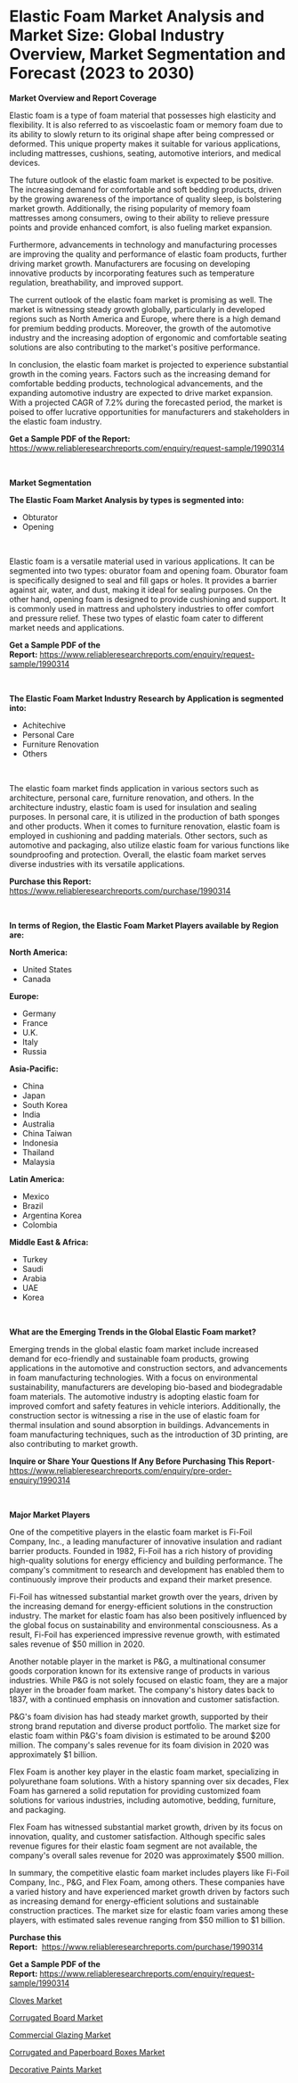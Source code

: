 <p><h1>Elastic Foam Market Analysis and Market Size: Global Industry Overview, Market Segmentation and Forecast (2023 to 2030)</h1></p><p><strong>Market Overview and Report Coverage</strong></p>
<p><p>Elastic foam is a type of foam material that possesses high elasticity and flexibility. It is also referred to as viscoelastic foam or memory foam due to its ability to slowly return to its original shape after being compressed or deformed. This unique property makes it suitable for various applications, including mattresses, cushions, seating, automotive interiors, and medical devices.</p><p>The future outlook of the elastic foam market is expected to be positive. The increasing demand for comfortable and soft bedding products, driven by the growing awareness of the importance of quality sleep, is bolstering market growth. Additionally, the rising popularity of memory foam mattresses among consumers, owing to their ability to relieve pressure points and provide enhanced comfort, is also fueling market expansion.</p><p>Furthermore, advancements in technology and manufacturing processes are improving the quality and performance of elastic foam products, further driving market growth. Manufacturers are focusing on developing innovative products by incorporating features such as temperature regulation, breathability, and improved support.</p><p>The current outlook of the elastic foam market is promising as well. The market is witnessing steady growth globally, particularly in developed regions such as North America and Europe, where there is a high demand for premium bedding products. Moreover, the growth of the automotive industry and the increasing adoption of ergonomic and comfortable seating solutions are also contributing to the market's positive performance.</p><p>In conclusion, the elastic foam market is projected to experience substantial growth in the coming years. Factors such as the increasing demand for comfortable bedding products, technological advancements, and the expanding automotive industry are expected to drive market expansion. With a projected CAGR of 7.2% during the forecasted period, the market is poised to offer lucrative opportunities for manufacturers and stakeholders in the elastic foam industry.</p></p>
<p><strong>Get a Sample PDF of the Report:</strong> <a href="https://www.reliableresearchreports.com/enquiry/request-sample/1990314">https://www.reliableresearchreports.com/enquiry/request-sample/1990314</a></p>
<p>&nbsp;</p>
<p><strong>Market Segmentation</strong></p>
<p><strong>The Elastic Foam Market Analysis by types is segmented into:</strong></p>
<p><ul><li>Obturator</li><li>Opening</li></ul></p>
<p>&nbsp;</p>
<p><p>Elastic foam is a versatile material used in various applications. It can be segmented into two types: oburator foam and opening foam. Oburator foam is specifically designed to seal and fill gaps or holes. It provides a barrier against air, water, and dust, making it ideal for sealing purposes. On the other hand, opening foam is designed to provide cushioning and support. It is commonly used in mattress and upholstery industries to offer comfort and pressure relief. These two types of elastic foam cater to different market needs and applications.</p></p>
<p><strong>Get a Sample PDF of the Report:</strong>&nbsp;<a href="https://www.reliableresearchreports.com/enquiry/request-sample/1990314">https://www.reliableresearchreports.com/enquiry/request-sample/1990314</a></p>
<p>&nbsp;</p>
<p><strong>The Elastic Foam Market Industry Research by Application is segmented into:</strong></p>
<p><ul><li>Achitechive</li><li>Personal Care</li><li>Furniture Renovation</li><li>Others</li></ul></p>
<p>&nbsp;</p>
<p><p>The elastic foam market finds application in various sectors such as architecture, personal care, furniture renovation, and others. In the architecture industry, elastic foam is used for insulation and sealing purposes. In personal care, it is utilized in the production of bath sponges and other products. When it comes to furniture renovation, elastic foam is employed in cushioning and padding materials. Other sectors, such as automotive and packaging, also utilize elastic foam for various functions like soundproofing and protection. Overall, the elastic foam market serves diverse industries with its versatile applications.</p></p>
<p><strong>Purchase this Report:</strong>&nbsp; <a href="https://www.reliableresearchreports.com/purchase/1990314">https://www.reliableresearchreports.com/purchase/1990314</a></p>
<p>&nbsp;</p>
<p><strong>In terms of Region, the Elastic Foam Market Players available by Region are:</strong></p>
<p>
    <p> <strong> North America: </strong>
        <ul>
            <li>United States</li>
            <li>Canada</li>
        </ul>
        </p> 
    <p> <strong> Europe: </strong>
        <ul>
            <li>Germany</li>
            <li>France</li>
            <li>U.K.</li>
            <li>Italy</li>
            <li>Russia</li>
        </ul>
        </p> 
    <p> <strong> Asia-Pacific: </strong>
        <ul>
            <li>China</li>
            <li>Japan</li>
            <li>South Korea</li>
            <li>India</li>
            <li>Australia</li>
            <li>China Taiwan</li>
            <li>Indonesia</li>
            <li>Thailand</li>
            <li>Malaysia</li>
        </ul>
        </p> 
    <p> <strong> Latin America: </strong>
        <ul>
            <li>Mexico</li>
            <li>Brazil</li>
            <li>Argentina Korea</li>
            <li>Colombia</li>
        </ul>
        </p> 
    <p> <strong> Middle East & Africa: </strong>
        <ul>
            <li>Turkey</li>
            <li>Saudi</li>
            <li>Arabia</li>
            <li>UAE</li>
            <li>Korea</li>
        </ul>
    </p>
    </p>
<p>&nbsp;</p>
<p><strong>What are the Emerging Trends in the Global Elastic Foam market?</strong></p>
<p><p>Emerging trends in the global elastic foam market include increased demand for eco-friendly and sustainable foam products, growing applications in the automotive and construction sectors, and advancements in foam manufacturing technologies. With a focus on environmental sustainability, manufacturers are developing bio-based and biodegradable foam materials. The automotive industry is adopting elastic foam for improved comfort and safety features in vehicle interiors. Additionally, the construction sector is witnessing a rise in the use of elastic foam for thermal insulation and sound absorption in buildings. Advancements in foam manufacturing techniques, such as the introduction of 3D printing, are also contributing to market growth.</p></p>
<p><strong>Inquire or Share Your Questions If Any Before Purchasing This Report</strong>- <a href="https://www.reliableresearchreports.com/enquiry/pre-order-enquiry/1990314">https://www.reliableresearchreports.com/enquiry/pre-order-enquiry/1990314</a></p>
<p>&nbsp;</p>
<p><strong>Major Market Players</strong></p>
<p><p>One of the competitive players in the elastic foam market is Fi-Foil Company, Inc., a leading manufacturer of innovative insulation and radiant barrier products. Founded in 1982, Fi-Foil has a rich history of providing high-quality solutions for energy efficiency and building performance. The company's commitment to research and development has enabled them to continuously improve their products and expand their market presence.</p><p>Fi-Foil has witnessed substantial market growth over the years, driven by the increasing demand for energy-efficient solutions in the construction industry. The market for elastic foam has also been positively influenced by the global focus on sustainability and environmental consciousness. As a result, Fi-Foil has experienced impressive revenue growth, with estimated sales revenue of $50 million in 2020.</p><p>Another notable player in the market is P&G, a multinational consumer goods corporation known for its extensive range of products in various industries. While P&G is not solely focused on elastic foam, they are a major player in the broader foam market. The company's history dates back to 1837, with a continued emphasis on innovation and customer satisfaction.</p><p>P&G's foam division has had steady market growth, supported by their strong brand reputation and diverse product portfolio. The market size for elastic foam within P&G's foam division is estimated to be around $200 million. The company's sales revenue for its foam division in 2020 was approximately $1 billion.</p><p>Flex Foam is another key player in the elastic foam market, specializing in polyurethane foam solutions. With a history spanning over six decades, Flex Foam has garnered a solid reputation for providing customized foam solutions for various industries, including automotive, bedding, furniture, and packaging.</p><p>Flex Foam has witnessed substantial market growth, driven by its focus on innovation, quality, and customer satisfaction. Although specific sales revenue figures for their elastic foam segment are not available, the company's overall sales revenue for 2020 was approximately $500 million.</p><p>In summary, the competitive elastic foam market includes players like Fi-Foil Company, Inc., P&G, and Flex Foam, among others. These companies have a varied history and have experienced market growth driven by factors such as increasing demand for energy-efficient solutions and sustainable construction practices. The market size for elastic foam varies among these players, with estimated sales revenue ranging from $50 million to $1 billion.</p></p>
<p><strong>Purchase this Report:</strong>&nbsp;&nbsp;<a href="https://www.reliableresearchreports.com/purchase/1990314">https://www.reliableresearchreports.com/purchase/1990314</a></p>
<p></p>
<p><strong>Get a Sample PDF of the Report:</strong>&nbsp;<a href="https://www.reliableresearchreports.com/enquiry/request-sample/1990314">https://www.reliableresearchreports.com/enquiry/request-sample/1990314</a></p>
<p><p><a href="https://github.com/RickHolmes3/Market-Research-Report-List-2/blob/main/cloves-market.md">Cloves Market</a></p><p><a href="https://github.com/WillieWoodard/Market-Research-Report-List-2/blob/main/corrugated-board-market.md">Corrugated Board Market</a></p><p><a href="https://github.com/CliffMedina6/Market-Research-Report-List-2/blob/main/commercial-glazing-market.md">Commercial Glazing Market</a></p><p><a href="https://github.com/PeterParrish5/Market-Research-Report-List-2/blob/main/corrugated-and-paperboard-boxes-market.md">Corrugated and Paperboard Boxes Market</a></p><p><a href="https://github.com/BryceTownsendr/Market-Research-Report-List-2/blob/main/decorative-paints-market.md">Decorative Paints Market</a></p></p>
